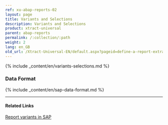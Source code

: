 ```yaml
---
ref: xu-abap-reports-02
layout: page
title: Variants and Selections
description: Variants and Selections
product: xtract-universal
parent: abap-reports
permalink: /:collection/:path
weight: 2
lang: en_GB
old_url: /Xtract-Universal-EN/default.aspx?pageid=define-a-report-extraction
---
```


{% include _content/en/variants-selections.md %}

### Data Format

{% include _content/en/sap-data-format.md  %}

****
#### Related Links
[Report variants in SAP](https://help.sap.com/docs/btp/ABAP/3353524716.html)